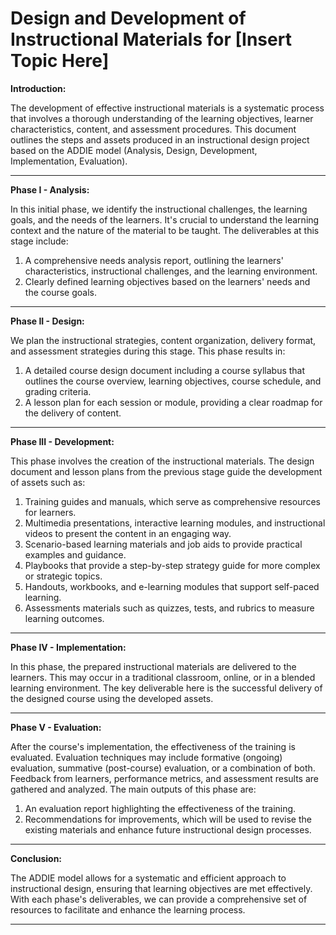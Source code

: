 # Design and Development of Instructional Materials for [Insert Topic Here]

**Introduction:**

The development of effective instructional materials is a systematic process that involves a thorough understanding of the learning objectives, learner characteristics, content, and assessment procedures. This document outlines the steps and assets produced in an instructional design project based on the ADDIE model (Analysis, Design, Development, Implementation, Evaluation).

---

**Phase I - Analysis:**

In this initial phase, we identify the instructional challenges, the learning goals, and the needs of the learners. It's crucial to understand the learning context and the nature of the material to be taught. The deliverables at this stage include:

1. A comprehensive needs analysis report, outlining the learners' characteristics, instructional challenges, and the learning environment.
2. Clearly defined learning objectives based on the learners' needs and the course goals.

---

**Phase II - Design:**

We plan the instructional strategies, content organization, delivery format, and assessment strategies during this stage. This phase results in:

1. A detailed course design document including a course syllabus that outlines the course overview, learning objectives, course schedule, and grading criteria.
2. A lesson plan for each session or module, providing a clear roadmap for the delivery of content.

---

**Phase III - Development:**

This phase involves the creation of the instructional materials. The design document and lesson plans from the previous stage guide the development of assets such as:

1. Training guides and manuals, which serve as comprehensive resources for learners.
2. Multimedia presentations, interactive learning modules, and instructional videos to present the content in an engaging way.
3. Scenario-based learning materials and job aids to provide practical examples and guidance.
4. Playbooks that provide a step-by-step strategy guide for more complex or strategic topics.
5. Handouts, workbooks, and e-learning modules that support self-paced learning.
6. Assessments materials such as quizzes, tests, and rubrics to measure learning outcomes.

---

**Phase IV - Implementation:**

In this phase, the prepared instructional materials are delivered to the learners. This may occur in a traditional classroom, online, or in a blended learning environment. The key deliverable here is the successful delivery of the designed course using the developed assets.

---

**Phase V - Evaluation:**

After the course's implementation, the effectiveness of the training is evaluated. Evaluation techniques may include formative (ongoing) evaluation, summative (post-course) evaluation, or a combination of both. Feedback from learners, performance metrics, and assessment results are gathered and analyzed. The main outputs of this phase are:

1. An evaluation report highlighting the effectiveness of the training.
2. Recommendations for improvements, which will be used to revise the existing materials and enhance future instructional design processes.

---

**Conclusion:**

The ADDIE model allows for a systematic and efficient approach to instructional design, ensuring that learning objectives are met effectively. With each phase's deliverables, we can provide a comprehensive set of resources to facilitate and enhance the learning process.

---
